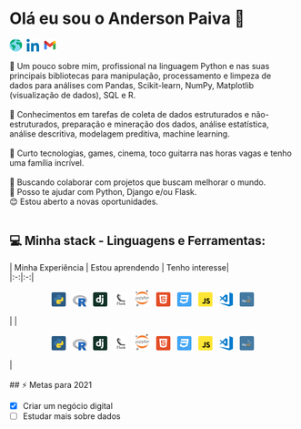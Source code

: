 # Olá eu sou o Anderson Paiva 👋

<a href="https://and3rson-paiva.github.io/"><img alt="site" width="22px" src="https://github.com/And3rson-Paiva/And3rson-Paiva/blob/main/assets/worldwide.svg"></a>&nbsp;
<a href="https://linkedin.com/in/anderson-paiva"><img alt="Linkedin" width="22px" src="https://github.com/And3rson-Paiva/And3rson-Paiva/blob/main/assets/052-linkedin.svg"></a>&nbsp;
<a href="mailto:and3rsonpaiva@gmail.com"><img alt="Email" width="22px" src="https://github.com/And3rson-Paiva/And3rson-Paiva/blob/main/assets/gmail.png"></a>

💬 Um pouco sobre mim, profissional na linguagem Python e nas suas principais bibliotecas para manipulação, processamento e limpeza de dados para análises com Pandas, Scikit-learn, NumPy, Matplotlib (visualização de dados), SQL e R. 
<br>
<br>
💬 Conhecimentos em tarefas de coleta de dados estruturados e não-estruturados,
preparação e mineração dos dados, análise estatística, análise descritiva, modelagem preditiva, machine learning.
<br>
<br>
💬 Curto tecnologias, games, cinema, toco guitarra nas horas vagas e tenho uma família incrível. 
<br>
<br>
💜 Buscando colaborar com projetos que buscam melhorar o mundo.
<br>
👯 Posso te ajudar com Python, Django e/ou Flask.
<br>
😊 Estou aberto a novas oportunidades. 
<br>
<br>
## 💻 Minha stack - Linguagens e Ferramentas:
| Minha Experiência  | Estou aprendendo  |   Tenho interesse|   
|:-:|:-:|<p align= "center">
<img alt="Python" width="25px" src="https://github.com/And3rson-Paiva/And3rson-Paiva/blob/main/assets/python.svg"> &nbsp; <img alt="R Language" width="25px" src="https://github.com/And3rson-Paiva/And3rson-Paiva/blob/main/assets/R_logo.svg.png"> &nbsp; <img alt="Django" width="25px" src="https://github.com/And3rson-Paiva/And3rson-Paiva/blob/main/assets/4aGjtNQv.png"> &nbsp; <img alt="Flask" width="25px" src="https://github.com/And3rson-Paiva/And3rson-Paiva/blob/main/assets/flask.svg"> &nbsp; <img alt="Jupyter" width="25px" src="https://github.com/And3rson-Paiva/And3rson-Paiva/blob/main/assets/1200px-Jupyter_logo.svg.png"> &nbsp; <img alt="HTML5" width="25px" src="https://github.com/And3rson-Paiva/And3rson-Paiva/blob/main/assets/html5.svg"> &nbsp; <img alt="CSS3" width="25px" src="https://github.com/And3rson-Paiva/And3rson-Paiva/blob/main/assets/css3.svg"> &nbsp; <img alt="CSS3" width="25px" src="https://github.com/And3rson-Paiva/And3rson-Paiva/blob/main/assets/javascript.svg"> &nbsp; <img alt="Visual Studio" width="25px" src="https://github.com/And3rson-Paiva/And3rson-Paiva/blob/main/assets/visual-studio-code.png">  &nbsp; <img alt="MySQL" width="25px" src="https://github.com/And3rson-Paiva/And3rson-Paiva/blob/main/assets/mysql.svg">
</p> |
|<p align= "center">
<img alt="Python" width="25px" src="https://github.com/And3rson-Paiva/And3rson-Paiva/blob/main/assets/python.svg"> &nbsp; <img alt="R Language" width="25px" src="https://github.com/And3rson-Paiva/And3rson-Paiva/blob/main/assets/R_logo.svg.png"> &nbsp; <img alt="Django" width="25px" src="https://github.com/And3rson-Paiva/And3rson-Paiva/blob/main/assets/4aGjtNQv.png"> &nbsp; <img alt="Flask" width="25px" src="https://github.com/And3rson-Paiva/And3rson-Paiva/blob/main/assets/flask.svg"> &nbsp; <img alt="Jupyter" width="25px" src="https://github.com/And3rson-Paiva/And3rson-Paiva/blob/main/assets/1200px-Jupyter_logo.svg.png"> &nbsp; <img alt="HTML5" width="25px" src="https://github.com/And3rson-Paiva/And3rson-Paiva/blob/main/assets/html5.svg"> &nbsp; <img alt="CSS3" width="25px" src="https://github.com/And3rson-Paiva/And3rson-Paiva/blob/main/assets/css3.svg"> &nbsp; <img alt="CSS3" width="25px" src="https://github.com/And3rson-Paiva/And3rson-Paiva/blob/main/assets/javascript.svg"> &nbsp; <img alt="Visual Studio" width="25px" src="https://github.com/And3rson-Paiva/And3rson-Paiva/blob/main/assets/visual-studio-code.png">  &nbsp; <img alt="MySQL" width="25px" src="https://github.com/And3rson-Paiva/And3rson-Paiva/blob/main/assets/mysql.svg">
</p> |


<br>
<br>
## ⚡ Metas para 2021 

- [x] Criar um negócio digital 
- [ ] Estudar mais sobre dados
<!--
**And3rson-Paiva/And3rson-Paiva** is a ✨ _special_ ✨ repository because its `README.md` (this file) appears on your GitHub profile.

Here are some ideas to get you started:

- 🔭 I’m currently working on ...
- 🌱 I’m currently learning ...
- 👯 I’m looking to collaborate on ...
- 🤔 I’m looking for help with ...
- 💬 Ask me about ...
- 📫 How to reach me: ...
- 😄 Pronouns: ...
- ⚡ Fun fact: ...
-->
